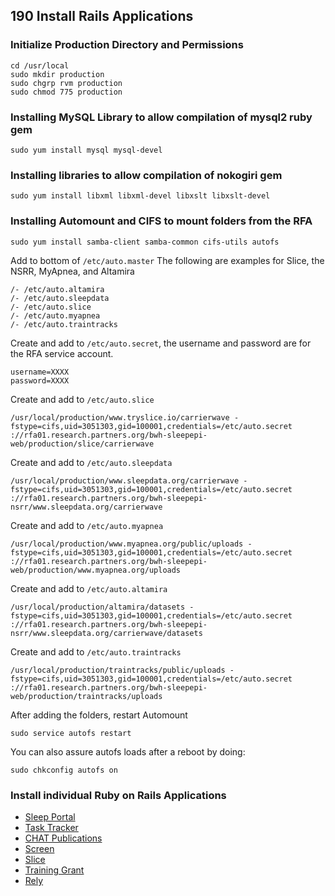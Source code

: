 ## 190 Install Rails Applications


### Initialize Production Directory and Permissions

```
cd /usr/local
sudo mkdir production
sudo chgrp rvm production
sudo chmod 775 production
```

### Installing MySQL Library to allow compilation of mysql2 ruby gem

```
sudo yum install mysql mysql-devel
```

### Installing libraries to allow compilation of nokogiri gem

```
sudo yum install libxml libxml-devel libxslt libxslt-devel
```

### Installing Automount and CIFS to mount folders from the RFA

```
sudo yum install samba-client samba-common cifs-utils autofs
```

Add to bottom of `/etc/auto.master`
The following are examples for Slice, the NSRR, MyApnea, and Altamira
```
/- /etc/auto.altamira
/- /etc/auto.sleepdata
/- /etc/auto.slice
/- /etc/auto.myapnea
/- /etc/auto.traintracks
```

Create and add to `/etc/auto.secret`, the username and password are for the RFA service account.
```
username=XXXX
password=XXXX
```

Create and add to `/etc/auto.slice`
```
/usr/local/production/www.tryslice.io/carrierwave -fstype=cifs,uid=3051303,gid=100001,credentials=/etc/auto.secret ://rfa01.research.partners.org/bwh-sleepepi-web/production/slice/carrierwave
```

Create and add to `/etc/auto.sleepdata`
```
/usr/local/production/www.sleepdata.org/carrierwave -fstype=cifs,uid=3051303,gid=100001,credentials=/etc/auto.secret ://rfa01.research.partners.org/bwh-sleepepi-nsrr/www.sleepdata.org/carrierwave
```

Create and add to `/etc/auto.myapnea`
```
/usr/local/production/www.myapnea.org/public/uploads -fstype=cifs,uid=3051303,gid=100001,credentials=/etc/auto.secret ://rfa01.research.partners.org/bwh-sleepepi-web/production/www.myapnea.org/uploads
```

Create and add to `/etc/auto.altamira`
```
/usr/local/production/altamira/datasets -fstype=cifs,uid=3051303,gid=100001,credentials=/etc/auto.secret ://rfa01.research.partners.org/bwh-sleepepi-nsrr/www.sleepdata.org/carrierwave/datasets
```

Create and add to `/etc/auto.traintracks`
```
/usr/local/production/traintracks/public/uploads -fstype=cifs,uid=3051303,gid=100001,credentials=/etc/auto.secret ://rfa01.research.partners.org/bwh-sleepepi-web/production/traintracks/uploads
```

After adding the folders, restart Automount

```
sudo service autofs restart
```

You can also assure autofs loads after a reboot by doing:

```
sudo chkconfig autofs on
```

### Install individual Ruby on Rails Applications

* [Sleep Portal](https://github.com/sleepepi/sleepepi/tree/master/rails-applications/410-install-sleep-portal.md)
* [Task Tracker](https://github.com/sleepepi/sleepepi/tree/master/rails-applications/420-install-task-tracker.md)
* [CHAT Publications](https://github.com/sleepepi/sleepepi/tree/master/rails-applications/430-install-chat-publications.md)
* [Screen](https://github.com/sleepepi/sleepepi/tree/master/rails-applications/440-install-screen.md)
* [Slice](https://github.com/sleepepi/sleepepi/tree/master/rails-applications/450-install-slice.md)
* [Training Grant](https://github.com/sleepepi/sleepepi/tree/master/rails-applications/460-install-training-grant.md)
* [Rely](https://github.com/sleepepi/sleepepi/tree/master/rails-applications/470-install-rely.md)
